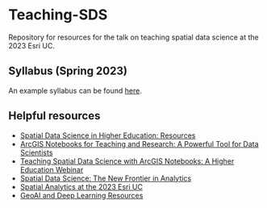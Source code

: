 # Teaching-SDS
Repository for resources for the talk on teaching spatial data science at the 2023 Esri UC. 

## Syllabus (Spring 2023)
An example syllabus can be found [here](Syllabus%20for%20Advanced%20Geographic%20Information%20Systems%20-%20Spring%202023.pdf).

## Helpful resources
- [Spatial Data Science in Higher Education: Resources](https://www.esri.com/en-us/landing-page/industry/education/2020/data-science-in-higher-education)
- [ArcGIS Notebooks for Teaching and Research: A Powerful Tool for Data Scientists](https://community.esri.com/t5/education-blog/arcgis-notebooks-for-teaching-and-research-a/ba-p/1285499)
- [Teaching Spatial Data Science with ArcGIS Notebooks: A Higher Education Webinar](https://www.esri.com/en-us/lg/industry/education/arcgis-notebooks-for-data-science-in-higher-education)
- [Spatial Data Science: The New Frontier in Analytics](https://www.esri.com/training/catalog/5d76dcf7e9ccda09bef61294/spatial-data-science-the-new-frontier-in-analytics/)
- [Spatial Analytics at the 2023 Esri UC](https://www.esri.com/arcgis-blog/products/arcgis/announcements/spatial-analytics-is-everywhere-at-the-2023-user-conference/)
- [GeoAI and Deep Learning Resources](https://community.esri.com/t5/education-blog/geoai-and-deep-learning-resources/ba-p/885118)



